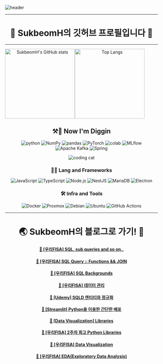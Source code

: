 
<!-- Header -->
![header](https://capsule-render.vercel.app/api?type=waving&color=gradient&height=360&text=SukbeomH&fontSize=80&fontAlign=50&fontAlignY=50&desc=%EA%B0%9C%EB%B0%9C%EC%83%88%EB%B0%9C+%EA%B0%9C%EB%B0%9C+%EA%B8%B0%EB%A1%9D&descSize=15&descAlign=50&descAlignY=60)

<div align="center">

***
# 🍊 SukbeomH의 깃허브 프로필입니다 👋
***

<div style="display: flex;">
    <img src="https://github-readme-stats.vercel.app/api?username=SukbeomH&show_icons=true&theme=transparent" alt="SukbeomH's GitHub stats" style="height: 230px;">
    <img src="https://github-readme-stats.vercel.app/api/top-langs/?username=SukbeomH" alt="Top Langs" style="height: 230px;">
</div>

<!-- Body -->
## ⚒️👷 **Now I'm Diggin**
![python](https://img.shields.io/badge/python-3776AB.svg?&style=for-the-badge&logo=python&logoColor=white)
![NumPy](https://img.shields.io/badge/numpy-013243.svg?&style=for-the-badge&logo=numpy&logoColor=white)
![pandas](https://img.shields.io/badge/pandas-150458.svg?&style=for-the-badge&logo=pandas&logoColor=white) 
![PyTorch](https://img.shields.io/badge/pytorch-EE4C2C.svg?&style=for-the-badge&logo=pytorch&logoColor=white) 
![colab](https://img.shields.io/badge/colab-F9AB00.svg?&style=for-the-badge&logo=googlecolab&logoColor=white)
![MLflow](https://img.shields.io/badge/mlflow-0194E2.svg?&style=for-the-badge&logo=mlflow&logoColor=white) 
![Apache Kafka](https://img.shields.io/badge/apachekafka-231F20.svg?&style=for-the-badge&logo=apachekafka&logoColor=white) 
![Spring](https://img.shields.io/badge/spring-6DB33F.svg?&style=for-the-badge&logo=spring&logoColor=white) 

<div>

![coding cat](https://cdn.dribbble.com/users/2789762/screenshots/8630894/0124-cat-animation-3-dribble.gif)

</div>

### **🧑‍💻 Lang and Frameworks**
![JavaScript](https://img.shields.io/badge/javascript-F7DF1E.svg?&style=for-the-badge&logo=javascript&logoColor=white) ![TypeScript](https://img.shields.io/badge/typescript-3178C6.svg?&style=for-the-badge&logo=typescript&logoColor=white) ![Node.js](https://img.shields.io/badge/nodedotjs-339933.svg?&style=for-the-badge&logo=nodedotjs&logoColor=white) ![NestJS](https://img.shields.io/badge/nestjs-E0234E.svg?&style=for-the-badge&logo=nestjs&logoColor=white) ![MariaDB](https://img.shields.io/badge/mariadb-003545.svg?&style=for-the-badge&logo=mariadb&logoColor=white) ![Electron](https://img.shields.io/badge/electron-47848F.svg?&style=for-the-badge&logo=electron&logoColor=white) 

### **🛠️ Infra and Tools**
![Docker](https://img.shields.io/badge/docker-2496ED.svg?&style=for-the-badge&logo=docker&logoColor=white) ![Proxmox](https://img.shields.io/badge/proxmox-E57000.svg?&style=for-the-badge&logo=proxmox&logoColor=white) ![Debian](https://img.shields.io/badge/debian-A81D33.svg?&style=for-the-badge&logo=debian&logoColor=white) ![Ubuntu](https://img.shields.io/badge/ubuntu-E95420.svg?&style=for-the-badge&logo=ubuntu&logoColor=white) ![GitHub Actions](https://img.shields.io/badge/githubactions-2088FF.svg?&style=for-the-badge&logo=githubactions&logoColor=white) 

---

<div align="center">
  
# 🌏 SukbeomH의 블로그로 가기! 🚀

</div>


#### [📝 [우리FISA] SQL, sub queries and so on..](https://veritasgarage.tistory.com/254)</br>
#### [📝 [우리FISA] SQL Query :: Functions &amp;&amp; JOIN](https://veritasgarage.tistory.com/253)</br>
#### [📝 [우리FISA] SQL Backgrounds](https://veritasgarage.tistory.com/252)</br>
#### [📝 [우리FISA] 데이터 관리](https://veritasgarage.tistory.com/251)</br>
#### [📝 [Udemy] SQLD 엔티티와 정규화](https://veritasgarage.tistory.com/250)</br>
#### [📝 [Streamlit] Python을 이용한 간단한 배포](https://veritasgarage.tistory.com/249)</br>
#### [📝 [Data Visualization] Libraries](https://veritasgarage.tistory.com/248)</br>
#### [📝 [우리FISA] 2주차 회고 Python Libraries](https://veritasgarage.tistory.com/247)</br>
#### [📝 [우리FISA] Data Visualization](https://veritasgarage.tistory.com/246)</br>
#### [📝 [우리FISA] EDA(Exploratory Data Analysis)](https://veritasgarage.tistory.com/245)</br>